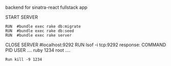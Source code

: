 backend for sinatra-react fullstack app


START SERVER

    RUN  #bundle exec rake db:migrate
    RUN  #bundle exec rake db:seed
    RUN  #bundle exec rake server


CLOSE SERVER
#localhost:9292
    RUN lsof -i tcp:9292
response:
COMMAND  PID USER ....
ruby    1234 root ....

    Run kill -9 1234 
